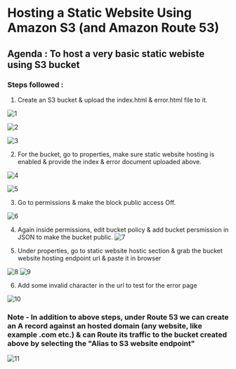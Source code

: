 # Hosting a Static Website Using Amazon S3 (and Amazon Route 53)

## Agenda : To host a very basic static webiste using S3 bucket

### Steps followed :

1) Create an S3 bucket & upload the index.html & error.html file to it.

![1](https://github.com/rnainani/AWSPracticeProjects/assets/25031921/591fcea4-b2d0-4f29-9e50-826819132832)

![2](https://github.com/rnainani/AWSPracticeProjects/assets/25031921/2b834136-b7a4-4ea8-9a93-8b2ada3979fa)

![3](https://github.com/rnainani/AWSPracticeProjects/assets/25031921/b5c28c30-cfa9-4d1b-a045-f1e9de75f348)

2) For the bucket, go to properties, make sure static website hosting is enabled & provide the index & error document uploaded above.

![4](https://github.com/rnainani/AWSPracticeProjects/assets/25031921/19503984-7271-45d1-8576-4b14b72511fb)

![5](https://github.com/rnainani/AWSPracticeProjects/assets/25031921/6c04aeaf-b91c-45a3-956a-d5043564abb8)

3) Go to permissions & make the block public access Off.

![6](https://github.com/rnainani/AWSPracticeProjects/assets/25031921/5c3e4cf2-ebbd-4563-a1b7-148f32ded54b)

4) Again inside permissions, edit bucket policy & add bucket persmission in JSON to make the bucket public.
![7](https://github.com/rnainani/AWSPracticeProjects/assets/25031921/2c7c38d7-1fc1-4c1b-988a-4380741c227c)

5) Under properties, go to static website hostic section & grab the bucket website hosting endpoint url & paste it in browser 

![8](https://github.com/rnainani/AWSPracticeProjects/assets/25031921/d168b5e9-e793-46bb-b073-02b4d8cf6214)
![9](https://github.com/rnainani/AWSPracticeProjects/assets/25031921/8e59b21c-7ffa-4352-80ee-7b9fc7622172)

6) Add some invalid character in the url to test for the error page

![10](https://github.com/rnainani/AWSPracticeProjects/assets/25031921/9948551e-7958-4bad-ac52-7a7e094bb4ba)

### Note - In addition to above steps, under Route 53 we can create an A record against an hosted domain (any website, like example .com etc.) & can Route its traffic to the bucket created above by selecting the "Alias to S3 website endpoint" 

![11](https://github.com/rnainani/AWSPracticeProjects/assets/25031921/2e68848e-04d5-4ed1-9162-b5731e4dcb77)
